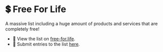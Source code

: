 # 💲 Free For Life
A massive list including a huge amount of products and services that are completely free!

- 👀 View the list on [free-for.life](https://free-for.life).
- 📝 Submit entries to the list [here](https://github.com/free-for-life/free-for-life).
